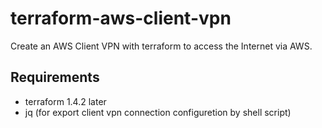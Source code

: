# terraform-aws-client-vpn

Create an AWS Client VPN with terraform to access the Internet via AWS.

## Requirements

* terraform 1.4.2 later
* jq (for export client vpn connection configuretion by shell script)
